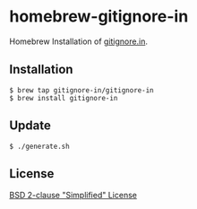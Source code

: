 # homebrew-gitignore-in

Homebrew Installation of [gitignore.in](https://github.com/gitignore-in/gitignore-in).

## Installation

```console
$ brew tap gitignore-in/gitignore-in
$ brew install gitignore-in
```

## Update

```console
$ ./generate.sh
```

## License

[BSD 2-clause "Simplified" License](https://spdx.org/licenses/BSD-2-Clause)
